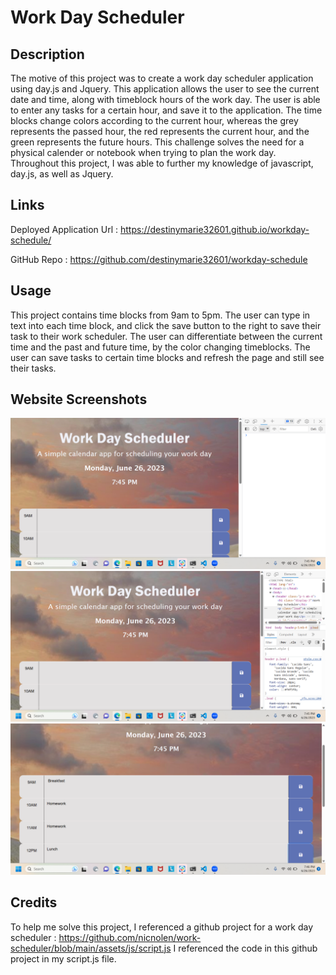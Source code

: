 # Work Day Scheduler

## Description

The motive of this project was to create a work day scheduler application using day.js and Jquery. This application allows the user to see the current date and time, along with timeblock hours of the work day. The user is able to enter any tasks for a certain hour, and save it to the application. The time blocks change colors according to the current hour, whereas the grey represents the passed hour, the red represents the current hour, and the green represents the future hours. This challenge solves the need for a physical calender or notebook when trying to plan the work day. Throughout this project, I was able to further my knowledge of javascript, day.js, as well as Jquery.

## Links

Deployed Application Url : https://destinymarie32601.github.io/workday-schedule/


GitHub Repo : https://github.com/destinymarie32601/workday-schedule

## Usage

This project contains time blocks from 9am to 5pm. The user can type in text into each time block, and click the save button to the right to save their task to their work scheduler. The user can differentiate between the current time and the past and future time, by the color changing timeblocks. The user can save tasks to certain time blocks and refresh the page and still see their tasks.

## Website Screenshots

![Alt text](/Assets/Images/Screenshot%20(31).png)
![Alt text](/Assets/Images/Screenshot%20(32).png)
![Alt text](/Assets/Images/Screenshot%20(33).png)

## Credits
To help me solve this project, I referenced a github project for a work day scheduler : https://github.com/nicnolen/work-scheduler/blob/main/assets/js/script.js
I referenced the code in this github project in my script.js file.
